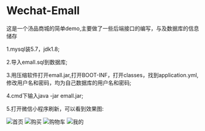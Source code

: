 # Wechat-Emall
这是一个汤品商城的简单demo,主要做了一些后端接口的编写，与及数据库的信息储存


1.mysql装5.7，jdk1.8;

2.导入emall.sql到数据库;

3.用压缩软件打开emall.jar,打开BOOT-INF，打开classes，找到application.yml,修改用户名和密码，均为自己数据库的用户名和密码;

4.cmd下输入java -jar emall.jar;

5.打开微信小程序刷新，可以看到效果图:

![首页](https://github.com/fctony/Wechat-Emall/blob/master/emall/images/Home.jpg)
![购买](https://github.com/fctony/Wechat-Emall/blob/master/emall/images/Buylist.jpg)
![购物车](https://github.com/fctony/Wechat-Emall/blob/master/emall/images/Car.jpg)
![我的](https://github.com/fctony/Wechat-Emall/blob/master/emall/images/my.jpg)
